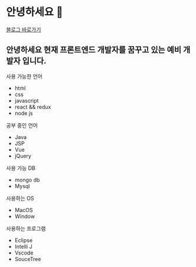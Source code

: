 # 안녕하세요 👋

[블로그 바로가기](https://duridan-program.tistory.com/)

## 안녕하세요 현재 프론트엔드 개발자를 꿈꾸고 있는 예비 개발자 입니다.

사용 가능한 언어 
- html 
- css
- javascript
- react && redux
- node js 


공부 중인 언어
- Java
- JSP
- Vue
- jQuery


사용 가능 DB
- mongo db
- Mysql


사용하는 OS 
- MacOS 
- Window 

사용하는 프로그램
- Eclipse
- Intelli J
- Vscode 
- SouceTree





